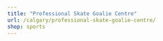 ```yaml
---
title: "Professional Skate Goalie Centre"
url: /calgary/professional-skate-goalie-centre/
shop: sports
---
```

